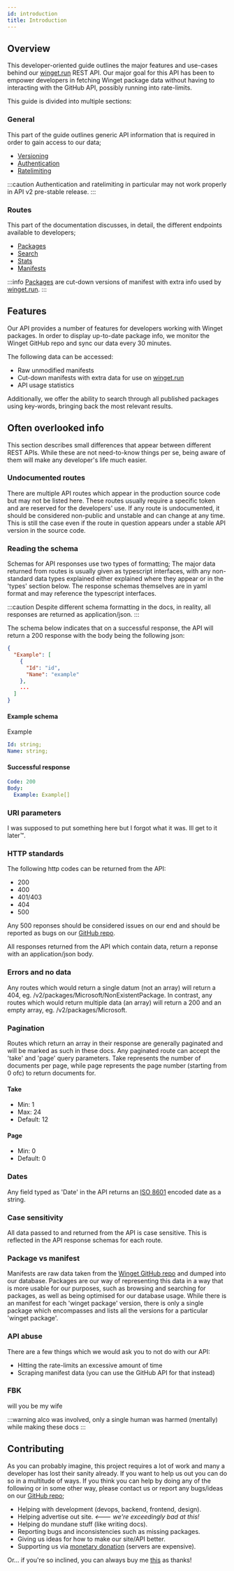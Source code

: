 ```yaml
---
id: introduction
title: Introduction
---
```


## Overview
This developer-oriented guide outlines the major features and use-cases behind our [winget.run](https://winget.run) REST API. Our major goal for this API has been to empower developers in fetching Winget package data without having to interacting with the GitHub API, possibly running into rate-limits.

This guide is divided into multiple sections:

### General
This part of the guide outlines generic API information that is required in order to gain access to our data;

- [Versioning](/docs/versioning)
- [Authentication](/docs/authentication)
- [Ratelimiting](/docs/ratelimiting)

:::caution
Authentication and ratelimiting in particular may not work properly in API v2 pre-stable release.
:::

### Routes
This part of the documentation discusses, in detail, the different endpoints available to developers;

- [Packages](/docs/packages)
- [Search](/docs/search)
- [Stats](/docs/stats)
- [Manifests](/docs/manifests)

:::info
[Packages](/docs/introduction#package-vs-manifest) are cut-down versions of manifest with extra info used by [winget.run](https://winget.run).
:::

## Features
Our API provides a number of features for developers working with Winget packages. In order to display up-to-date package info, we monitor the Winget GitHub repo and sync our data every 30 minutes.

The following data can be accessed:
- Raw unmodified manifests
- Cut-down manifests with extra data for use on [winget.run](https://winget.run)
- API usage statistics

Additionally, we offer the ability to search through all published packages using key-words, bringing back the most relevant results.

## Often overlooked info
This section describes small differences that appear between different REST APIs. While these are not need-to-know things per se, being aware of them will make any developer's life much easier.

### Undocumented routes
There are multiple API routes which appear in the production source code but may not be listed here. These routes usually require a specific token and are reserved for the developers' use. If any route is undocumented, it should be considered non-public and unstable and can change at any time. This is still the case even if the route in question appears under a stable API version in the source code.

### Reading the schema
Schemas for API responses use two types of formatting; The major data returned from routes is usually given as typescript interfaces, with any non-standard data types explained either explained where they appear or in the 'types' section below. The response schemas themselves are in yaml format and may reference the typescript interfaces.

:::caution
Despite different schema formatting in the docs, in reality, all responses are returned as application/json.
:::

The schema below indicates that on a successful response, the API will return a 200 response with the body being the following json:
```json
{
  "Example": [
    {
      "Id": "id",
      "Name": "example"
    },
    ...
  ]
}
```

#### Example schema

Example
```yaml
Id: string;
Name: string;
```

#### Successful response
```yaml
Code: 200
Body:
  Example: Example[]
```

### URI parameters
I was supposed to put something here but I forgot what it was. Ill get to it later:tm:.

### HTTP standards
The following http codes can be returned from the API:
- 200
- 400
- 401/403
- 404
- 500

Any 500 reponses should be considered issues on our end and should be reported as bugs on our [GitHub repo](https://github.com/winget-run/api).

All responses returned from the API which contain data, return a reponse with an application/json body.

### Errors and no data
Any routes which would return a single datum (not an array) will return a 404, eg. /v2/packages/Microsoft/NonExistentPackage. In contrast, any routes which would return multiple data (an array) will return a 200 and an empty array, eg. /v2/packages/Microsoft.

### Pagination
Routes which return an array in their response are generally paginated and will be marked as such in these docs. Any paginated route can accept the 'take' and 'page' query parameters. Take represents the number of documents per page, while page represents the page number (starting from 0 ofc) to return documents for.

#### Take
- Min: 1
- Max: 24
- Default: 12

#### Page
- Min: 0
- Default: 0

### Dates
Any field typed as 'Date' in the API returns an [ISO 8601](https://en.wikipedia.org/wiki/ISO_8601) encoded date as a string.

### Case sensitivity
All data passed to and returned from the API is case sensitive. This is reflected in the API response schemas for each route.

### Package vs manifest
Manifests are raw data taken from the [Winget GitHub repo](https://github.com/microsoft/winget-pkgs) and dumped into our database. Packages are our way of representing this data in a way that is more usable for our purposes, such as browsing and searching for packages, as well as being optimised for our database usage. While there is an manifest for each 'winget package' version, there is only a single package which encompasses and lists all the versions for a particular 'winget package'.

### API abuse
There are a few things which we would ask you to not do with our API:
- Hitting the rate-limits an excessive amount of time
- Scraping manifest data (you can use the GitHub API for that instead)

### FBK
will you be my wife

:::warning
alco was involved, only a single human was harmed (mentally) while making these docs
:::

## Contributing
As you can probably imagine, this project requires a lot of work and many a developer has lost their sanity already. If you want to help us out you can do so in a multitude of ways. If you think you can help by doing any of the following or in some other way, please contact us or report any bugs/ideas on our [GitHub repo](https://github.com/winget-run/docs);
- Helping with development (devops, backend, frontend, design).
- Helping advertise out site. *<--- we're exceedingly bad at this!*
- Helping do mundane stuff (like writing docs).
- Reporting bugs and inconsistencies such as missing packages.
- Giving us ideas for how to make our site/API better.
- Supporting us via [monetary donation](https://ko-fi.com/wingetdotrun) (servers are expensive).

Or... if you're so inclined, you can always buy me [this](https://cdn.discordapp.com/attachments/722206274363588608/738731308221595738/6b6hr3gmh4e51.jpg) as thanks!
